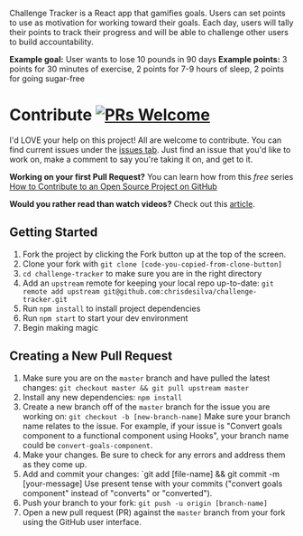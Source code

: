 Challenge Tracker is a React app that gamifies goals. Users can set points to use as motivation for working toward their goals. Each day, users will tally their points to track their progress and will be able to challenge other users to build accountability.

**Example goal:** User wants to lose 10 pounds in 90 days
**Example points:** 3 points for 30 minutes of exercise, 2 points for 7-9 hours of sleep, 2 points for going sugar-free

# Contribute [![PRs Welcome](https://img.shields.io/badge/PRs-welcome-brightgreen.svg?style=flat-square)](http://makeapullrequest.com)

I'd LOVE your help on this project! All are welcome to contribute. You can find current issues under the [issues tab](https://github.com/chrisdesilva/challenge-tracker/issues). Just find an issue that you'd like to work on, make a comment to say you're taking it on, and get to it. 

**Working on your first Pull Request?** You can learn how from this *free* series [How to Contribute to an Open Source Project on GitHub](https://egghead.io/series/how-to-contribute-to-an-open-source-project-on-github)

**Would you rather read than watch videos?** Check out this [article](https://akrabat.com/the-beginners-guide-to-contributing-to-a-github-project/).

## Getting Started

1. Fork the project by clicking the Fork button up at the top of the screen.
2. Clone your fork with `git clone [code-you-copied-from-clone-button]`
3. `cd challenge-tracker` to make sure you are in the right directory
4. Add an `upstream` remote for keeping your local repo up-to-date:
  `git remote add upstream git@github.com:chrisdesilva/challenge-tracker.git`
5. Run `npm install` to install project dependencies
6. Run `npm start` to start your dev environment 
7. Begin making magic

## Creating a New Pull Request
1. Make sure you are on the `master` branch and have pulled the latest changes:
  `git checkout master && git pull upstream master`
2. Install any new dependencies: `npm install`
3. Create a new branch off of the `master` branch for the issue you are working on:
  `git checkout -b [new-branch-name]`
  Make sure your branch name relates to the issue. For example, if your issue is "Convert goals component to a functional component using Hooks", your branch name could be `convert-goals-component`.
4. Make your changes. Be sure to check for any errors and address them as they come up.
5. Add and commit your changes: `git add [file-name] && git commit -m [your-message]
  Use present tense with your commits ("convert goals component" instead of "converts" or "converted").
6. Push your branch to your fork: `git push -u origin [branch-name]`
7. Open a new pull request (PR) against the `master` branch from your fork using the GitHub user interface.

